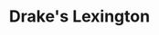 ---
layout: place
title: "Drake's Lexington"
permalink: /kentucky/lexington/drake-s-lexington.html
stateAbbr: KY
stateName: Kentucky
cityName: Lexington
seo:
  name: "Drake's Lexington"
  type: Restaurant
  links: null
description: "Drake's Lexington serves delicious sushi in Lexington, Kentucky. Try fresh Japanese dishes for a great dining experience. "
place_id: ChIJPxDYmhZbQogRQhLebLTAByk
photos:
  - name: >-
      places/ChIJPxDYmhZbQogRQhLebLTAByk/photos/AeeoHcK7jX6SAMojWXnmYc8yVELsz9kECyD6kviF8aaeSZ2tuqBGMCi_WdY2ROHw5cdSch6Gm9qlDfNh-aX6VJj8OdwDLZooiu-c5mLchE3EQ06V1H47OZORfJJoApHdTMSm5LAXBTZMgSwfa4TB1XzyVmcLGqLXZLnl7Pwrdcg6KGBqh7yBFnpFk_diLxkEXw-2TPb6VL59iPrBGNzTB6UwQ0zOU3cx0JqVn64n-5UJtYewcdLv4R9Cx1PTswkd4HnnhB-QMEhfdvBUGNxf8mBQ9Mtc1nlGn6y5hq7iD4yszJUvIQ
    widthPx: 681
    heightPx: 1024
    authorAttributions:
      - displayName: Drake's Lexington
        uri: https://maps.google.com/maps/contrib/100479457303205039321
        photoUri: >-
          https://lh3.googleusercontent.com/a-/ALV-UjWFu5OF7fh-mCfdb-3gFVoViniOdGDQGQfbAwVJJeBG9Qe1dJQ=s100-p-k-no-mo
    flagContentUri: >-
      https://www.google.com/local/imagery/report/?cb_client=maps_api_places.places_api&image_key=!1e10!2sAF1QipPxiqWWYmRMp-nLsgYhjCu-DuiL1HiMyYCro7Oh&hl=en-US
    googleMapsUri: >-
      https://www.google.com/maps/place//data=!3m4!1e2!3m2!1sAF1QipPxiqWWYmRMp-nLsgYhjCu-DuiL1HiMyYCro7Oh!2e10!4m2!3m1!1s0x88425b169ad8103f:0x2907c0b46cde1242
  - name: >-
      places/ChIJPxDYmhZbQogRQhLebLTAByk/photos/AeeoHcL3fIdpNCXLufWVmb_hnImK6fx4KTeDaMAN9w3vwZmJgjJ4OgPe6Myx-SWZ5L_e1auPBYLIufIoVMCdkDvL61aGPcDSj_Vgzh4pwThYNYLZro2KqxA99OdTCp7t1I6TJEFdOIcOqao-3CQ62siJ6ttCBShGuMfs7b2b7EIQirYxjcqT5j4Aeb2KnwXF5lfMePG9Q9W7zgcNrNu5faVOkNsd6dlB9gReB8hkOLHNLlfFGhqDvWU4MBBjgt1bSY6LBlseM0T89QGHShXf_blzP9-QNw_L71eor2YOdCGCl0b8mw
    widthPx: 2048
    heightPx: 1365
    authorAttributions:
      - displayName: Drake's Lexington
        uri: https://maps.google.com/maps/contrib/100479457303205039321
        photoUri: >-
          https://lh3.googleusercontent.com/a-/ALV-UjWFu5OF7fh-mCfdb-3gFVoViniOdGDQGQfbAwVJJeBG9Qe1dJQ=s100-p-k-no-mo
    flagContentUri: >-
      https://www.google.com/local/imagery/report/?cb_client=maps_api_places.places_api&image_key=!1e10!2sAF1QipP-G2lLbGSiUaw9YTCqefaKnHJ7q2tBWQJixbIG&hl=en-US
    googleMapsUri: >-
      https://www.google.com/maps/place//data=!3m4!1e2!3m2!1sAF1QipP-G2lLbGSiUaw9YTCqefaKnHJ7q2tBWQJixbIG!2e10!4m2!3m1!1s0x88425b169ad8103f:0x2907c0b46cde1242
  - name: >-
      places/ChIJPxDYmhZbQogRQhLebLTAByk/photos/AeeoHcL0-bZeeQviTfIH0VCvWdDRrzAMbvxwPN1LBEuldUyciqWzGAo55cXfgS31ZJX-uwWg30GBK1bXyhOZNCcF9RTY2WHK7inuT4O0NtwAAYBt4lhz-SB437t3NGynRUWuNGb0Q4zaSmS9pP4y3syrfUqOZtZ7q2RXPjypI20bFgytuUmuZHkOASwmvd-2L-sB1uCmkkf0iEKMPhDgui7PgMA5jmW2YD5Xujz-PtuwlkpcAeNBUQl366op_TFgWwjQOWUe3ZOUKvx5oXT-E-xQaNLFSahuwXjXtyIKD8nkFV13Ap1jFcOY12mPPG9ONlq5LP-LgaQ6bJIQ70_6niroD1WZxznuNVxepsvoYbPoiCYBY50kRF5wyqNhnChyIZ53hc42OH1mq69NQst9utdx7dn4yIKvF2hka8BtvSbh0RqXHQ
    widthPx: 3000
    heightPx: 4000
    authorAttributions:
      - displayName: Katelyn Bradshaw
        uri: https://maps.google.com/maps/contrib/110994931253049628520
        photoUri: >-
          https://lh3.googleusercontent.com/a-/ALV-UjW-tvsolPRcHfrs9dG34-sdUqxze_gU9vFJuBgCMfv99kjOqEBX_Q=s100-p-k-no-mo
    flagContentUri: >-
      https://www.google.com/local/imagery/report/?cb_client=maps_api_places.places_api&image_key=!1e10!2sCIHM0ogKEICAgICr0a3mHQ&hl=en-US
    googleMapsUri: >-
      https://www.google.com/maps/place//data=!3m4!1e2!3m2!1sCIHM0ogKEICAgICr0a3mHQ!2e10!4m2!3m1!1s0x88425b169ad8103f:0x2907c0b46cde1242
  - name: >-
      places/ChIJPxDYmhZbQogRQhLebLTAByk/photos/AeeoHcJXr7on6LvMeXRwrEf6NjWKDtKorUMvuX7nhAVnNDxE0bEdZDhab90uTMHu1s9vF6UAJSfCBAry3CCzitCm8MICMnZlplXaxFvC0L-w4GMaotUqNQU-jxYJ7ELZ9bAf4QxmNG5dN_f1CeNKZcbFywBrY4udDIIraVvSBFonHQZKhyZ1u9qKGCTnPRS8lTzCxzRSBrn1cytvyqNpFDgJv30iuS2vlzBoUQqAzk16_0PvYXZPbOqpDurpVfqZ-5bzz18yhXgV7kkl5DVC8tjznRbEfr614ttQLwGXyQ9bnpWKhxKNY9YFl6YpyN5jn54DXwUX9zRAtr5LWAPioeLMNG2BtL5nUPl_yN1a1_HQUuz-5kepuQKLtZUxl6mOSZ-DsIDyF5dqwFtc7Rjc3C28_NrL2ZuTDdzPFigaj3swVw4UMRqD
    widthPx: 4000
    heightPx: 3000
    authorAttributions:
      - displayName: Bob Sophiea
        uri: https://maps.google.com/maps/contrib/117378965462786021972
        photoUri: >-
          https://lh3.googleusercontent.com/a-/ALV-UjUsOquu7E3OD2aI4aY9lSBAy4mRdZ7rC-ZU6cFivZxnRue0uPa2rg=s100-p-k-no-mo
    flagContentUri: >-
      https://www.google.com/local/imagery/report/?cb_client=maps_api_places.places_api&image_key=!1e10!2sCIHM0ogKEICAgICLyeuduwE&hl=en-US
    googleMapsUri: >-
      https://www.google.com/maps/place//data=!3m4!1e2!3m2!1sCIHM0ogKEICAgICLyeuduwE!2e10!4m2!3m1!1s0x88425b169ad8103f:0x2907c0b46cde1242
  - name: >-
      places/ChIJPxDYmhZbQogRQhLebLTAByk/photos/AeeoHcJ1BP4xSFRou1Lydh1GgoL1WTongOF11cVQ0CR8-JpTDs31eCG0h_hMxXjkExBR5EWyWfMEOeBH_PXfitM8iiAwhk1aoXGERJOaBNONTRk6akuEXvGbnHmtkIGagXXiYB1sOOW_WdyHVvTpwo3IpxXT3bI2aPpxZsKOmaYxQ-L9bb1n4xhcPLCFjX08X8gIbuJjGVQe1GuYXIdAjJMaSzmbhkYlbMGAi5ZpwVg3Hms9YAdQgjJMM_ectvrbpy0kW3NOVL3xxDm458U6madQ245O3iKX1iw4AWY6wBwmlRD_Nn4vLXeXbVxS8tHfwnU0wygIHEiLhegn0_VCxwe8fMRGICpkRghE4VOHwAnzEc7R1tN0hoNF3S4mN1DFgmMIFVKg7TgcakkBl9EA5WFxPIm9-MxfrUGAnrdKg1Md37vmEg
    widthPx: 3024
    heightPx: 4032
    authorAttributions:
      - displayName: Ben Crandall
        uri: https://maps.google.com/maps/contrib/112178668346450856000
        photoUri: >-
          https://lh3.googleusercontent.com/a-/ALV-UjXGYSOQ3w5JyH2gfSxehQl6X7Ub3diYxq73Qf7VHB-5NBpzohUa=s100-p-k-no-mo
    flagContentUri: >-
      https://www.google.com/local/imagery/report/?cb_client=maps_api_places.places_api&image_key=!1e10!2sCIHM0ogKEICAgIC356mTGQ&hl=en-US
    googleMapsUri: >-
      https://www.google.com/maps/place//data=!3m4!1e2!3m2!1sCIHM0ogKEICAgIC356mTGQ!2e10!4m2!3m1!1s0x88425b169ad8103f:0x2907c0b46cde1242
  - name: >-
      places/ChIJPxDYmhZbQogRQhLebLTAByk/photos/AeeoHcKDvsjLuq4iC8bMgiAfdv5DEaGj5XtqJ3NorDH7tzwsBXXEZYVVse2y5G3vetVlXjVZDuML-uYK0NsVUyyE3AuV1tUxU43vwbX2jbImFFzk1yeC5qbVFU1JXmL0irczYmJHC4JSZ5tQd0YLDS5FcYFR7zCugybVmTWedkbKwcAjb_z16Dl8-Jch7tdBi3jSkrpKcCOhqynWD6e7K2aBAKeTQWIHJAwwcSp5hHfcM7CDfOMgaKQRMwCGk_mQsInfBgNk-PCqSoL8Aa99x5YZayFSxiogmTxzIU04w7lsSF1Dr5kNPT7MMSreMcPsjS5y2rfVnk6d_hCkRj82Fozlw3kOY6R-WLd_DDbnEHp_9WFXu1fsIosZ1Rw_5Csbk_cgZ9LO3szoLHqw8I2tsEr0tmcCntO9BDg3_JOFzuAoU96TeA
    widthPx: 3000
    heightPx: 3019
    authorAttributions:
      - displayName: Anna Ball
        uri: https://maps.google.com/maps/contrib/114602081004769033465
        photoUri: >-
          https://lh3.googleusercontent.com/a-/ALV-UjXcbPhcNTrZEJuhyMTxDJTPJSQdov4E2Eux3PmkD7A6Eo4KIXB5Lw=s100-p-k-no-mo
    flagContentUri: >-
      https://www.google.com/local/imagery/report/?cb_client=maps_api_places.places_api&image_key=!1e10!2sCIHM0ogKEICAgIDnp5-Ndg&hl=en-US
    googleMapsUri: >-
      https://www.google.com/maps/place//data=!3m4!1e2!3m2!1sCIHM0ogKEICAgIDnp5-Ndg!2e10!4m2!3m1!1s0x88425b169ad8103f:0x2907c0b46cde1242
  - name: >-
      places/ChIJPxDYmhZbQogRQhLebLTAByk/photos/AeeoHcKPn7UDxnOZf0RyPKWSGfbETowED5p05OCJmNzTiJlQ4eyw_ri4aiNfwOsqmfCHMYJ_fW0uUP8eDufBTu8wcTbzDIi12JQypse20Bkv5XeRMvMh72Jg-j18rKjbGJJP85VCh9_gc_7851MlPTi8jpGaqHIRqyLhM1sRiArHV-JgK5cBKMCvEqk1Yv1oGC4FaPjgqGMsJ8PGjppLMUYCOvLnatfrsKD7KraoMXDLkUUkbXym5-qnXvclosBngU1lxWOX3zLPd5kPYhW2hbZTmH0262UBP7hTfS1v9ijYfC6zWDN4zRoNHZA539k8Nder3vXxxuyLvZOC4mnoa0W8pYZ0kD6gFyMXa3yesNmARvs-3mxHtW_71jsbvEy20kiKD6CK_noo7GbEMf2dlzhtFgtWA4qCL-QsLHlQ7oXUj06O1Q
    widthPx: 2992
    heightPx: 2992
    authorAttributions:
      - displayName: Kemal Dunuroglu (Cal)
        uri: https://maps.google.com/maps/contrib/101611253567902476196
        photoUri: >-
          https://lh3.googleusercontent.com/a/ACg8ocISzZT7CuvUV2AK9gH3ToGcT2Y-jvQkZJBLupQvYcXCi0mdT-zu=s100-p-k-no-mo
    flagContentUri: >-
      https://www.google.com/local/imagery/report/?cb_client=maps_api_places.places_api&image_key=!1e10!2sCIHM0ogKEICAgICOxr-rGg&hl=en-US
    googleMapsUri: >-
      https://www.google.com/maps/place//data=!3m4!1e2!3m2!1sCIHM0ogKEICAgICOxr-rGg!2e10!4m2!3m1!1s0x88425b169ad8103f:0x2907c0b46cde1242
  - name: >-
      places/ChIJPxDYmhZbQogRQhLebLTAByk/photos/AeeoHcJGgIulcR1Q9JYSFGA-emOWbcHF63iKqyU6ENo9EJjKRnIghCZqdUYwxJnQ2-vAyv01CN0y15nMgVx8Axqp_H7GvQySLqbW4SXQ1dYCljfbUIC7ENnC0aALqiSGllHedpVK61EQTexejSrlQtY5ttPt8QAo5HLue8c8cUGl0JSm0010kWSBja7uNhVLORGyD3aPUC5KrtkyAr-kfiAsOfc8_CQZ4t5mCZsFhpI5XYIrK5YLvdh-hdShaMVhx7kGBQAyQ3CymTIAgSD_dE4KitWlfhhYTCJef_LU33cFiHAxV0pVgMNK1cyEorm2Ty_KqzfyMmMM-hQxjDRVKi-v3MiAcH_M77YNuo1C-0kVTRWjS-MNw-b4Mqvjj2ompt2LzgCLMlEcuIjp_ETQ2Vet8gyUC-FZVpB2wxt7K0k_yBw
    widthPx: 3468
    heightPx: 4624
    authorAttributions:
      - displayName: Google User
        uri: https://maps.google.com/maps/contrib/109024682463021808625
        photoUri: >-
          https://lh3.googleusercontent.com/a-/ALV-UjXMSvsljGYppaJ8-cIn0PyB7tBDUeCXiyWsv9kySJ3n70U5HCj9Iw=s100-p-k-no-mo
    flagContentUri: >-
      https://www.google.com/local/imagery/report/?cb_client=maps_api_places.places_api&image_key=!1e10!2sCIHM0ogKEICAgIDthYbUHg&hl=en-US
    googleMapsUri: >-
      https://www.google.com/maps/place//data=!3m4!1e2!3m2!1sCIHM0ogKEICAgIDthYbUHg!2e10!4m2!3m1!1s0x88425b169ad8103f:0x2907c0b46cde1242
  - name: >-
      places/ChIJPxDYmhZbQogRQhLebLTAByk/photos/AeeoHcLoeQo5aRQIMh24sZzeNt04XbcWQMN3I0Z7Xp3NV6-XaYpZxseJ_Pn9HYF4JZ9JusbwgKWiker-ObxR9r3uLHOUmpMOKfN9_Ko4HtcLEjPBBC_jG7rKYBuXhIOjX8HoqKE0Xvrgb9efKBZshmR3qwIsnUcrZgWiHvSgeNCj6EwkziZ-ljuP4NwnVKk3DbEl4djgWLkPxF2zyo5XSMxhP2ZvapO1JZntYSba0pRo-VRtbKzdLjKAD9fnlyOrkQjmeKvqlkzixwNxo_fq7BdVYz-H0GhzyfdHcNNcprg_GyhWPyyXblXiIpPNmfhK5Kig2IKn5QoBmMUaifXvyNFJzai8F3D5eoZVbGW7j0VmBnP443_Knb6AUEQ71ibdvSOfjiw4_eMN0zXuuJ9xz7FNeMpNGN8wPr_QggOGTXC_2hcmwbhG
    widthPx: 3894
    heightPx: 2546
    authorAttributions:
      - displayName: Melinda Barnett
        uri: https://maps.google.com/maps/contrib/115707673520601219011
        photoUri: >-
          https://lh3.googleusercontent.com/a-/ALV-UjWjFZTBaR31KuhuR8J868G4sb53WWVTo6QOWHB5qf1ivPn3KtYUrQ=s100-p-k-no-mo
    flagContentUri: >-
      https://www.google.com/local/imagery/report/?cb_client=maps_api_places.places_api&image_key=!1e10!2sCIHM0ogKEICAgIDfovrlxQE&hl=en-US
    googleMapsUri: >-
      https://www.google.com/maps/place//data=!3m4!1e2!3m2!1sCIHM0ogKEICAgIDfovrlxQE!2e10!4m2!3m1!1s0x88425b169ad8103f:0x2907c0b46cde1242
  - name: >-
      places/ChIJPxDYmhZbQogRQhLebLTAByk/photos/AeeoHcKL8Ec70RJL46RanyzqmG4HwxQV7Wfr1gnc5ulZQhHZzS9iEMUMm28thnYq3k53ic65P0L1du9JUdIKx52wWshi84yuP7rp-I63eLxMKJ0wte0v2KuZz7eM57CQokDDdD8DBKL50zgFlvjILbus0N6TFLkUPEGK6xXVrtx696bCUyWLXsaIKewXg1aMR8Kr_MIpzD7_pyK7wR5Uv8s2TL0ZU86fxNoTo0KyyooNTb0BbEPBmQU90_NAcjUruV2zY90Reanz2D8cAc0g_vldI7KrrkzP5cCQtQzxs-gBI8gcECik0MJeCIM_OwBCzLIy6ZLJU_Qr-zwARpeR0ugAQw2kPJ25BeOhvPSVDQw6-KKQiPpfcAkJ4S8vHSMzQZgwfHDRBdCM7mGVc5-av2hAFASgoxXzSLDOyIgOXVXOoVdGcw
    widthPx: 3024
    heightPx: 3046
    authorAttributions:
      - displayName: R M
        uri: https://maps.google.com/maps/contrib/106183758362329230311
        photoUri: >-
          https://lh3.googleusercontent.com/a-/ALV-UjUWmEbAZAZbekYzZ906liCrPMdvEOEvikO537Lb66aCDNib3k3toQ=s100-p-k-no-mo
    flagContentUri: >-
      https://www.google.com/local/imagery/report/?cb_client=maps_api_places.places_api&image_key=!1e10!2sCIHM0ogKEICAgICHi7OCSQ&hl=en-US
    googleMapsUri: >-
      https://www.google.com/maps/place//data=!3m4!1e2!3m2!1sCIHM0ogKEICAgICHi7OCSQ!2e10!4m2!3m1!1s0x88425b169ad8103f:0x2907c0b46cde1242
address: 3347 Tates Creek Rd, Lexington, KY 40502, USA
street: 3347 Tates Creek Rd
city: Lexington
state: KY
zip: '40502'
country: USA
neighborhood: Lansdowne
latitude: '37.996111'
longitude: '-84.496667'
accessibility_options:
  wheelchairAccessibleParking: true
  wheelchairAccessibleEntrance: true
  wheelchairAccessibleRestroom: true
  wheelchairAccessibleSeating: true
business_status: OPERATIONAL
name: Drake's Lexington
google_maps_links:
  directionsUri: >-
    https://www.google.com/maps/dir//''/data=!4m7!4m6!1m1!4e2!1m2!1m1!1s0x88425b169ad8103f:0x2907c0b46cde1242!3e0
  placeUri: https://maps.google.com/?cid=2956543561545159234
  writeAReviewUri: >-
    https://www.google.com/maps/place//data=!4m3!3m2!1s0x88425b169ad8103f:0x2907c0b46cde1242!12e1
  reviewsUri: >-
    https://www.google.com/maps/place//data=!4m4!3m3!1s0x88425b169ad8103f:0x2907c0b46cde1242!9m1!1b1
  photosUri: >-
    https://www.google.com/maps/place//data=!4m3!3m2!1s0x88425b169ad8103f:0x2907c0b46cde1242!10e5
primary_type: Restaurant
opening_hours:
  regular: null
  current: null
secondary_opening_hours:
  regular:
    weekdayDescriptions: null
    type: null
  current:
    weekdayDescriptions: null
    type: null
phone: null
price_level: null
price_range: null
rating: null
rating_count: 0
website: null
reviews: null
parking_options: null
payment_options: null
allow_dogs: null
curbside_pickup: null
delivery: null
dine_in: null
good_for_children: null
good_for_groups: null
good_for_sports: null
live_music: null
menu_for_children: null
outdoor_seating: null
reservable: null
restroom: null
serves_beer: null
serves_breakfast: null
serves_brunch: null
serves_cocktails: null
serves_coffee: null
serves_dinner: null
serves_dessert: null
serves_lunch: null
serves_vegetarian_food: null
serves_wine: null
takeout: null
update_category: essentials
summary: null

---